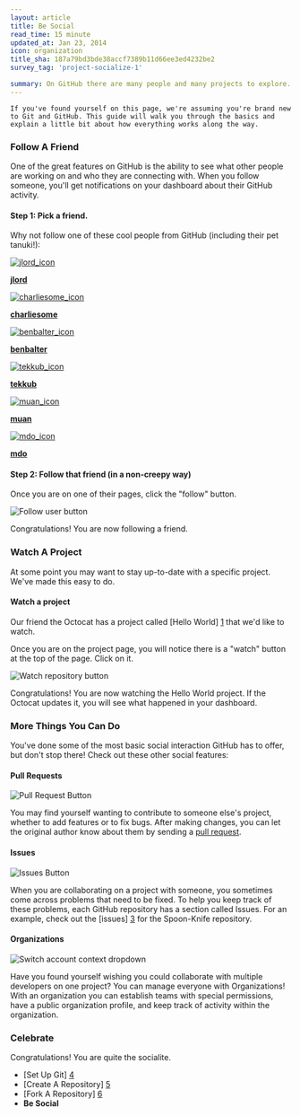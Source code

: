 ```yaml
---
layout: article
title: Be Social
read_time: 15 minute
updated_at: Jan 23, 2014
icon: organization
title_sha: 187a79bd3bde38accf7389b11d66ee3ed4232be2
survey_tag: 'project-socialize-1'

summary: On GitHub there are many people and many projects to explore. Keeping up with the work that's done with them and showing your interest is easy.
---
```


``` intro
If you've found yourself on this page, we're assuming you're brand new to Git and GitHub. This guide will walk you through the basics and explain a little bit about how everything works along the way.
```

### Follow A Friend

One of the great features on GitHub is the ability to see what other people are working on and who they are connecting with. 
When you follow someone, you'll get notifications on your dashboard about their GitHub activity.

#### Step 1: Pick a friend.

Why not follow one of these cool people from GitHub (including their pet tanuki!):

<div class="founders">
<a href="https://github.com/jlord" class="founder" target="_blank">
<img src="https://secure.gravatar.com/avatar/e26a281b6bd0c2145e8d0fcc834a56fb"  alt="jlord_icon" />
<p><strong>jlord</strong></p>
</a>
<a href="https://github.com/charliesome" class="founder" target="_blank">
<img src="https://secure.gravatar.com/avatar/bcb6acc9d0d9bef99e033b36c3d32ca9"  alt="charliesome_icon" />
<p><strong>charliesome</strong></p>
</a>
<a href="https://github.com/benbalter" class="founder" target="_blank">
<img src="https://secure.gravatar.com/avatar/ea353bd28baa1aefaefae736a19fcf2a"  alt="benbalter_icon" />
<p><strong>benbalter</strong></p>
</a>
<a href="https://github.com/tekkub" class="founder" target="_blank">
<img src="https://secure.gravatar.com/avatar/472814aac7576b67da59ea79fcbf7d66" alt="tekkub_icon" />
<p><strong>tekkub</strong></p>
<a href="https://github.com/muan" class="founder" target="_blank">
<img src="https://secure.gravatar.com/avatar/3aeb5655cf56bb8cc5583da71c757dc4"  alt="muan_icon" />
<p><strong>muan</strong></p>
</a>
<a href="https://github.com/mdo" class="founder" target="_blank">
<img src="https://secure.gravatar.com/avatar/bc4ab438f7a4ce1c406aadc688427f2c" alt="mdo_icon" />
<p><strong>mdo</strong></p>
</a>
</div>


#### Step 2: Follow that friend (in a non-creepy way)

Once you are on one of their pages, click the "follow" button.
  
![Follow user button](https://github-images.s3.amazonaws.com/help/profile/follow-user-button.png)

Congratulations! You are now following a friend.

### Watch A Project

At some point you may want to stay up-to-date with a specific project. We've made this easy to do.

#### Watch a project

Our friend the Octocat has a project called [Hello World] [1] that we'd like to watch.

Once you are on the project page, you will notice there is a "watch" button at the top of the page. Click on it.

![Watch repository button](https://github-images.s3.amazonaws.com/help/repository/repo-actions-watch.png)

Congratulations! You are now watching the Hello World project. If the Octocat updates it, you will see what happened in your dashboard.


### More Things You Can Do

You've done some of the most basic social interaction GitHub has to offer, but don't stop there! Check out these other social features:

#### Pull Requests

![Pull Request Button](https://github-images.s3.amazonaws.com/help/repository/repo-actions-pullrequest.png)

You may find yourself wanting to contribute to someone else's project, whether to add features or to fix bugs. After making changes, you can let the original author know about them by sending a [pull request][2].

#### Issues

![Issues Button](https://github-images.s3.amazonaws.com/help/repository/repo-tabs-issues.png)

When you are collaborating on a project with someone, you sometimes come across problems that need to be fixed. To help you keep track of these problems, each GitHub repository has a section called Issues. For an example, check out the [issues] [3] for the Spoon-Knife repository.

#### Organizations

![Switch account context dropdown](https://github-images.s3.amazonaws.com/help/overview/dashboard-contextswitcher.png)

Have you found yourself wishing you could collaborate with multiple developers on one project? You can manage everyone with Organizations! With an organization you can establish teams with special permissions, have a public organization profile, and keep track of activity within the organization.

### Celebrate

Congratulations! You are quite the socialite.

- [Set Up Git] [4]
- [Create A Repository] [5]
- [Fork A Repository] [6]
- **Be Social**

[1]: https://github.com/octocat/Hello-World
[2]: https://help.github.com/articles/using-pull-requests
[3]: https://github.com/octocat/Spoon-Knife/issues
[4]: /articles/set-up-git
[5]: /articles/create-a-repo
[6]: /articles/fork-a-repo
